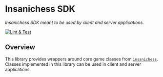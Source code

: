 # Insanichess SDK

_Insanichess SDK meant to be used by client and server applications._

[![Lint & Test](https://github.com/stelynx/insanichess/actions/workflows/insanichess_sdk.lint_test.yml/badge.svg)](https://github.com/stelynx/insanichess/actions/workflows/insanichess_sdk.lint_test.yml)

## Overview

This library provides wrappers around core game classes from
[`insanichess`](https://pub.dev/packages/insanichess). Classes implemented
in this library can be used in client and server applications.
